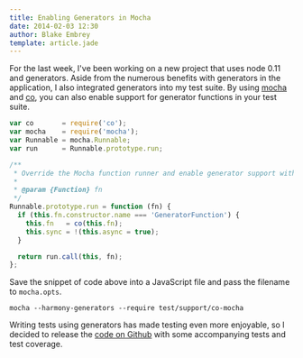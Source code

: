 ```yaml
---
title: Enabling Generators in Mocha
date: 2014-02-03 12:30
author: Blake Embrey
template: article.jade
---
```


For the last week, I've been working on a new project that uses node 0.11 and generators. Aside from the numerous benefits with generators in the application, I also integrated generators into my test suite. By using [mocha](http://visionmedia.github.io/mocha/) and [co](https://github.com/visionmedia/co), you can also enable support for generator functions in your test suite.

```javascript
var co       = require('co');
var mocha    = require('mocha');
var Runnable = mocha.Runnable;
var run      = Runnable.prototype.run;

/**
 * Override the Mocha function runner and enable generator support with co.
 *
 * @param {Function} fn
 */
Runnable.prototype.run = function (fn) {
  if (this.fn.constructor.name === 'GeneratorFunction') {
    this.fn   = co(this.fn);
    this.sync = !(this.async = true);
  }

  return run.call(this, fn);
};
```

Save the snippet of code above into a JavaScript file and pass the filename to `mocha.opts`.

```
mocha --harmony-generators --require test/support/co-mocha
```

Writing tests using generators has made testing even more enjoyable, so I decided to release the [code on Github](https://github.com/blakeembrey/co-mocha) with some accompanying tests and test coverage.
